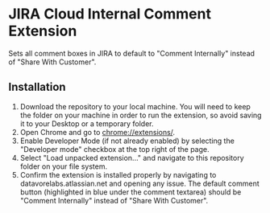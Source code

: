 # JIRA Cloud Internal Comment Extension

Sets all comment boxes in JIRA to default to "Comment Internally" instead of "Share With Customer".

## Installation

1. Download the repository to your local machine. You will need to keep the folder on your machine in order to run the extension, so avoid saving it to your Desktop or a temporary folder.
2. Open Chrome and go to [chrome://extensions/](chrome://extensions/). 
3. Enable Developer Mode (if not already enabled) by selecting the "Developer mode" checkbox at the top right of the page.
4. Select "Load unpacked extension..." and navigate to this repository folder on your file system.
5. Confirm the extension is installed properly by navigating to datavorelabs.atlassian.net and opening any issue. The default comment button (highlighted in blue under the comment textarea) should be "Comment Internally" instead of "Share With Customer".